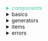 <details><!-- components dropdown -->
<summary style="color: #4ec9b0; cursor: pointer;">components</summary>

<!-- name_parts dropdown -->
<details style="margin-left: 2em; font-family: sans-serif;">
  <summary style="color: #4ec9b0; cursor: pointer;">name_parts</summary>
  <p>Three lists full of parts of names. AI generated</p>
  <details style="margin-left: 2em; font-family: sans-serif;">
    <summary style="color: #36a8ed; cursor: pointer;">name_start_parts</summary>
    <p>
      Type: list<br>
      A list containing small strings, supposed to contain typical starting parts of a name.
    </p>
  </details>
  <details style="margin-left: 2em; font-family: sans-serif;">
    <summary style="color: #36a8ed; cursor: pointer;">name_middle_parts</summary>
    <p>
      Type: list<br>
      A list containing small strings, supposed to contain typical middle parts of a name.
    </p>
  </details>
  <details style="margin-left: 2em; font-family: sans-serif;">
    <summary style="color: #36a8ed; cursor: pointer;">name_end_parts</summary>
    <p>
      Type: list<br>
      A list containing small strings, supposed to contain typical ending parts of a name.
    </p>
  </details>
</details> <!-- end of name_parts dropdown -->

<!-- race dropdown -->
<details style="margin-left: 2em; font-family: sans-serif;">
  <summary style="color: #4ec9b0; cursor: pointer;">race</summary>
<pre><code class="language-python"><span style="color: #4ec9b0;">race</span>(<span style="color: #36a8ed;">name</span>: <span style="color: #4ec9b0;">str</span>, <span style="color: #36a8ed;">strength_modifier</span>: <span style="color: #4ec9b0;">int</span>, <span style="color: #36a8ed;">constitution_modifier</span>: <span style="color: #4ec9b0;">int</span>, <span style="color: #36a8ed;">intelligence_modifier</span>: <span style="color: #4ec9b0;">int</span>, <span style="color: #36a8ed;">agility_modifier</span>: <span style="color: #4ec9b0;">int</span>)
</code></pre>
</details> <!-- end of race dropdown -->

<!-- profession dropdown -->
<details style="margin-left: 2em; font-family: sans-serif;">
  <summary style="color: #4ec9b0; cursor: pointer;">profession</summary>
<pre><code class="language-python"><span style="color: #4ec9b0;">profession</span>(<span style="color: #36a8ed;">name</span>: <span style="color: #4ec9b0;">str</span>)
</code></pre>
</details> <!-- end of profession dropdown -->

<!-- character dropdown -->
<details style="margin-left: 2em; font-family: sans-serif;">
  <summary style="color: #4ec9b0; cursor: pointer;">character</summary>
<!-- start of character setup code -->
<pre><code class="language-python"><span style="color: #4ec9b0;">character</span>(<span style="color: #36a8ed;">race</span>:<span style="color: #4ec9b0;">race</span>,<span style="color: #36a8ed;">profession</span>:<span style="color: #4ec9b0;">profession</span>,<span style="color: #36a8ed;">name</span>:<span style="color: #4ec9b0;">str</span>,<span style="color: #36a8ed;">initiative</span> = <span style="color: #4ec9b0;">0</span>,<span style="color: #36a8ed;">strength</span> = <span style="color: #4ec9b0;">10</span>,<span style="color: #36a8ed;">constitution</span> = <span style="color: #4ec9b0;">10</span>,<span style="color: #36a8ed;">intelligence</span> = <span style="color: #4ec9b0;">10</span>,<span style="color: #36a8ed;">agility</span> = <span style="color: #4ec9b0;">10</span>,<span style="color: #36a8ed;">armor_class</span> = <span style="color: #4ec9b0;">4</span>,<span style="color: #36a8ed;">max_health</span>=<span style="color: #4ec9b0;">10</span>)</code></pre> 
Example
  <pre><code class="language-python"><span style="color: #36a8ed;">commoner</span> = <span style="color: #4ec9b0;">profession</span>(<span style="color: #ce9151;">"commoner"</span>)
<span style="color: #36a8ed;">human</span> = <span style="color: #4ec9b0;">race</span>(<span style="color: #ce9151;">"Human"</span>, <span style="color: #4ec9b0;">0</span>, <span style="color: #4ec9b0;">0</span>, <span style="color: #4ec9b0;">0</span>, <span style="color: #4ec9b0;">0</span>)
<span style="color: #36a8ed;">player</span> = <span style="color: #4ec9b0;">character</span>(<span style="color: #36a8ed;">human</span>,<span style="color: #36a8ed;">commoner</span>,<span style="color: #d5c971;">genname()</span>)</code></pre>
<!-- end of character setup code -->

<!-- start of create_random dropdown -->
<details style="margin-left: 2em; font-family: sans-serif;">
  <summary style="color: #d5c971; cursor: pointer;">create_random()</summary> 
  Randomizes character stats
  <pre><code class="language-python"><span style="color: #d5c971;">create_random</span>(<span style="color: #36a8ed;">self</span>)</code></pre>
  Example
  <pre><code class="language-python"><span style="color: #36a8ed;">commoner</span> = <span style="color: #4ec9b0;">profession</span>(<span style="color: #ce9151;">"commoner"</span>)
<span style="color: #36a8ed;">human</span> = <span style="color: #4ec9b0;">race</span>(<span style="color: #ce9151;">"Human"</span>, <span style="color: #4ec9b0;">0</span>, <span style="color: #4ec9b0;">0</span>, <span style="color: #4ec9b0;">0</span>, <span style="color: #4ec9b0;">0</span>)
<span style="color: #36a8ed;">player</span> = <span style="color: #4ec9b0;">character</span>(<span style="color: #36a8ed;">human</span>,<span style="color: #36a8ed;">commoner</span>,<span style="color: #d5c971;">genname()</span>)
<span style="color: #36a8ed;">player</span>.<span style="color: #d5c971;">create_random()</span></code></pre>
</details><!-- end of create_random dropdown -->

<!-- start of printstats dropdown -->
<details style="margin-left: 2em; font-family: sans-serif;">
  <summary style="color: #d5c971; cursor: pointer;">printstats()</summary> 
  Displays character stats
  <pre><code class="language-python"><span style="color: #d5c971;">printstats</span>(<span style="color: #36a8ed;">self</span>)</code></pre>
  Example
  <pre><code class="language-python"><span style="color: #36a8ed;">commoner</span> = <span style="color: #4ec9b0;">profession</span>(<span style="color: #ce9151;">"commoner"</span>)
<span style="color: #36a8ed;">human</span> = <span style="color: #4ec9b0;">race</span>(<span style="color: #ce9151;">"Human"</span>, <span style="color: #4ec9b0;">0</span>, <span style="color: #4ec9b0;">0</span>, <span style="color: #4ec9b0;">0</span>, <span style="color: #4ec9b0;">0</span>)
<span style="color: #36a8ed;">player</span> = <span style="color: #4ec9b0;">character</span>(<span style="color: #36a8ed;">human</span>,<span style="color: #36a8ed;">commoner</span>,<span style="color: #d5c971;">genname()</span>)
<span style="color: #36a8ed;">player</span>.<span style="color: #d5c971;">create_random()</span>
<span style="color: #36a8ed;">player</span>.<span style="color: #d5c971;">printstats()</span></code></pre>
</details><!-- end of printstats dropdown -->

<!-- start of printinvent dropdown -->
<details style="margin-left: 2em; font-family: sans-serif;">
  <summary style="color: #d5c971; cursor: pointer;">printinvent()</summary> 
  Displays character inventory
  <pre><code class="language-python"><span style="color: #d5c971;">printinvent</span>(<span style="color: #36a8ed;">self</span>)</code></pre>
  Example
  <pre><code class="language-python"><span style="color: #36a8ed;">commoner</span> = <span style="color: #4ec9b0;">profession</span>(<span style="color: #ce9151;">"commoner"</span>)
<span style="color: #36a8ed;">human</span> = <span style="color: #4ec9b0;">race</span>(<span style="color: #ce9151;">"Human"</span>, <span style="color: #4ec9b0;">0</span>, <span style="color: #4ec9b0;">0</span>, <span style="color: #4ec9b0;">0</span>, <span style="color: #4ec9b0;">0</span>)
<span style="color: #36a8ed;">player</span> = <span style="color: #4ec9b0;">character</span>(<span style="color: #36a8ed;">human</span>,<span style="color: #36a8ed;">commoner</span>,<span style="color: #d5c971;">genname()</span>)
<span style="color: #36a8ed;">player</span>.<span style="color: #d5c971;">create_random()</span>
<span style="color: #36a8ed;">player</span>.<span style="color: #d5c971;">printinvent()</span></code></pre>
</details><!-- end of printinvent dropdown -->

<!-- start of equip_weapon dropdown -->
<details style="margin-left: 2em; font-family: sans-serif;">
  <summary style="color: #d5c971; cursor: pointer;"><span style="color: #d5c971;">equip_weapon</span>(<span style="color: #36a8ed;">weapon</span>:<span style="color: #4ec9b0;">weapon</span>,<span style="color: #36a8ed;">from_invent</span> = <span style="color: #36a8ed;">False</span>)</summary> 
  Equips a weapon to a character weapon slot
  <pre><code class="language-python"><span style="color: #d5c971;">equip_weapon</span>(<span style="color: #36a8ed;">self</span>,<span style="color: #36a8ed;">weapon</span>:<span style="color: #4ec9b0;">weapon</span>,<span style="color: #36a8ed;">from_invent</span> = <span style="color: #36a8ed;">False</span>)</code></pre>
  <p><b>-</b> If from_invent is True, a TypeError will return shall the specefied weapon not exist in the character inventory</p>
  Example
  <pre><code class="language-python"><span style="color: #36a8ed;">commoner</span> = <span style="color: #4ec9b0;">profession</span>(<span style="color: #ce9151;">"commoner"</span>)
<span style="color: #36a8ed;">sword</span> = <span style="color: #4ec9b0;">weapon</span>(<span style="color: #ce9151;">"sword"</span>, <span style="color: #4ec9b0;">2</span>, <span style="color: #ce9151;">"a sword"</span>, <span style="color: #da70c8;">(</span><span style="color: #4ec9b0;">2</span>,<span style="color: #4ec9b0;">6</span><span style="color: #da70c8;">)</span>,<span style="color: #4ec9b0;"> 0</span>)
<span style="color: #36a8ed;">human</span> = <span style="color: #4ec9b0;">race</span>(<span style="color: #ce9151;">"Human"</span>, <span style="color: #4ec9b0;">0</span>, <span style="color: #4ec9b0;">0</span>, <span style="color: #4ec9b0;">0</span>, <span style="color: #4ec9b0;">0</span>)
<span style="color: #36a8ed;">player</span> = <span style="color: #4ec9b0;">character</span>(<span style="color: #36a8ed;">human</span>,<span style="color: #36a8ed;">commoner</span>,<span style="color: #d5c971;">genname()</span>)
<span style="color: #36a8ed;">player</span>.<span style="color: #d5c971;">create_random()</span>
<span style="color: #36a8ed;">player</span>.<span style="color: #d5c971;">equip_weapon(<span style="color: #36a8ed;">sword</span>)</span></code></pre>
</details><!-- end of equip_weapon dropdown -->

<!-- start of attack dropdown -->
<details style="margin-left: 2em; font-family: sans-serif;">
  <summary style="color: #d5c971; cursor: pointer;"><span style="color: #d5c971;">attack</span>(<span style="color: #36a8ed;">target</span>:<span style="color: #4ec9b0;">character</span>)</summary> 
  Attacks a target
  <pre><code class="language-python"><span style="color: #d5c971;">attack</span>(<span style="color: #36a8ed;">self</span>,<span style="color: #36a8ed;">target</span>:<span style="color: #4ec9b0;">character</span>)</code></pre>
  <p><b>-</b> Roll to hit, on hit, deal damamge to target based on equiped weapon and attack roll</p>
  Example
  <pre><code class="language-python"><span style="color: #36a8ed;">commoner</span> = <span style="color: #4ec9b0;">profession</span>(<span style="color: #ce9151;">"commoner"</span>)
<span style="color: #36a8ed;">sword</span> = <span style="color: #4ec9b0;">weapon</span>(<span style="color: #ce9151;">"sword"</span>, <span style="color: #4ec9b0;">2</span>, <span style="color: #ce9151;">"a sword"</span>, <span style="color: #da70c8;">(</span><span style="color: #4ec9b0;">2</span>,<span style="color: #4ec9b0;">6</span><span style="color: #da70c8;">)</span>,<span style="color: #4ec9b0;"> 0</span>)
<span style="color: #36a8ed;">human</span> = <span style="color: #4ec9b0;">race</span>(<span style="color: #ce9151;">"Human"</span>, <span style="color: #4ec9b0;">0</span>, <span style="color: #4ec9b0;">0</span>, <span style="color: #4ec9b0;">0</span>, <span style="color: #4ec9b0;">0</span>)<br>
<span style="color: #36a8ed;">enemy</span> = <span style="color: #4ec9b0;">character</span>(<span style="color: #36a8ed;">human</span>,<span style="color: #36a8ed;">commoner</span>,<span style="color: #d5c971;">genname()</span>)
<span style="color: #36a8ed;">enemy</span>.<span style="color: #d5c971;">create_random()</span><br>
<span style="color: #36a8ed;">player</span> = <span style="color: #4ec9b0;">character</span>(<span style="color: #36a8ed;">human</span>,<span style="color: #36a8ed;">commoner</span>,<span style="color: #d5c971;">genname()</span>)
<span style="color: #36a8ed;">player</span>.<span style="color: #d5c971;">create_random()</span>
<span style="color: #36a8ed;">player</span>.<span style="color: #d5c971;">equip_weapon(<span style="color: #36a8ed;">sword</span>)</span>
<span style="color: #36a8ed;">player</span>.<span style="color: #d5c971;">attack(<span style="color: #36a8ed;">enemy</span>)</span></code></pre>
</details><!-- end of attack dropdown -->

<!-- start of aquire dropdown -->
<details style="margin-left: 2em; font-family: sans-serif;">
  <summary style="color: #d5c971; cursor: pointer;"><span style="color: #d5c971;">aquire</span>(<span style="color: #36a8ed;">target</span>:<span style="color: #4ec9b0;">any</span>)</summary> 
  Places an item in the character inventory
  <pre><code class="language-python"><span style="color: #d5c971;">aquire</span>(<span style="color: #36a8ed;">self</span>,<span style="color: #36a8ed;">target</span>:<span style="color: #4ec9b0;">any</span>)</code></pre>
  <p><b>-</b> The target must have the is_pickable attribute set to True or else a TypeError is raised</p>
  Example
  <pre><code class="language-python"><span style="color: #36a8ed;">commoner</span> = <span style="color: #4ec9b0;">profession</span>(<span style="color: #ce9151;">"commoner"</span>)
<span style="color: #36a8ed;">bread</span> = <span style="color: #4ec9b0;">food</span>(<span style="color: #ce9151;">"Bread"</span>, <span style="color: #4ec9b0;">0.2</span>, <span style="color: #ce9151;">"It's bread"</span></span>,<span style="color: #4ec9b0;"> 2</span>)
<span style="color: #36a8ed;">human</span> = <span style="color: #4ec9b0;">race</span>(<span style="color: #ce9151;">"Human"</span>, <span style="color: #4ec9b0;">0</span>, <span style="color: #4ec9b0;">0</span>, <span style="color: #4ec9b0;">0</span>, <span style="color: #4ec9b0;">0</span>)
<span style="color: #36a8ed;">player</span> = <span style="color: #4ec9b0;">character</span>(<span style="color: #36a8ed;">human</span>,<span style="color: #36a8ed;">commoner</span>,<span style="color: #d5c971;">genname()</span>)
<span style="color: #36a8ed;">player</span>.<span style="color: #d5c971;">create_random()</span>
<span style="color: #36a8ed;">player</span>.<span style="color: #d5c971;">aquire(<span style="color: #36a8ed;">bread</span>)</span></code></pre>
</details><!-- end of equip_weapon dropdown -->
</details> <!-- end of character dropdown -->
</details><!-- end of components dropdown -->

<details>
  <summary>basics</summary>
  
  ### Item 1
  Some content for item 1.
  
  ### Item 2
  Some content for item 2.
  
  ### Item 3
  Some content for item 3.

</details>
<details>
  <summary>generators</summary>
  
  ### Item 1
  Some content for item 1.
  
  ### Item 2
  Some content for item 2.
  
  ### Item 3
  Some content for item 3.

</details>
<details>
  <summary>items</summary>
  
  ### Item 1
  Some content for item 1.
  
  ### Item 2
  Some content for item 2.
  
  ### Item 3
  Some content for item 3.

</details>
<details>
  <summary>errors</summary>
  
  ### Item 1
  Some content for item 1.
  
  ### Item 2
  Some content for item 2.
  
  ### Item 3
  Some content for item 3.

</details>